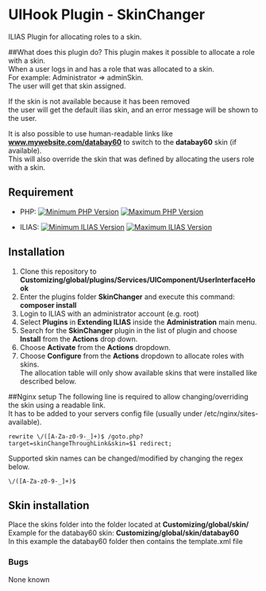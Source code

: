 # UIHook Plugin - SkinChanger

ILIAS Plugin for allocating roles to a skin.

##What does this plugin do?
This plugin makes it possible to allocate a role with a skin.  
When a user logs in and has a role that was allocated to a skin.  
For example: Administrator => adminSkin.  
The user will get that skin assigned.

If the skin is not available because it has been removed   
the user will get the default ilias skin, and an error message will be shown to the user.

It is also possible to use human-readable links like   
**www.mywebsite.com/databay60** to switch to the **databay60** skin (if available).  
This will also override the skin that was defined by allocating the users role with a skin.

## Requirement

* PHP: [![Minimum PHP Version](https://img.shields.io/badge/Minimum_PHP-7.4.x-blue.svg)](https://php.net/) [![Maximum PHP Version](https://img.shields.io/badge/Maximum_PHP-7.4.x-blue.svg)](https://php.net/)

* ILIAS: [![Minimum ILIAS Version](https://img.shields.io/badge/Minimum_ILIAS-6.x-orange.svg)](https://ilias.de/) [![Maximum ILIAS Version](https://img.shields.io/badge/Maximum_ILIAS-6.x-orange.svg)](https://ilias.de/)

## Installation

1. Clone this repository to **Customizing/global/plugins/Services/UIComponent/UserInterfaceHook**
2. Enter the plugins folder **SkinChanger** and execute this command: **composer install**
3. Login to ILIAS with an administrator account (e.g. root)
4. Select **Plugins** in **Extending ILIAS** inside the **Administration** main menu.
5. Search for the **SkinChanger** plugin in the list of plugin and choose **Install** from the **Actions** drop down.
6. Choose **Activate** from the **Actions** dropdown.
7. Choose **Configure** from the **Actions** dropdown to allocate roles with skins.  
The allocation table will only show available skins that were installed like described below.

##Nginx setup
The following line is required to allow changing/overriding the skin using a readable link.  
It has to be added to your servers config file (usually under /etc/nginx/sites-available).
````regexp
rewrite \/([A-Za-z0-9-_]+)$ /goto.php?target=skinChangeThroughLink&skin=$1 redirect;
````
Supported skin names can be changed/modified by changing the regex below.
````regexp
\/([A-Za-z0-9-_]+)$
````

## Skin installation
Place the skins folder into the folder located at **Customizing/global/skin/**  
Example for the databay60 skin: **Customizing/global/skin/databay60**  
In this example the databay60 folder then contains the template.xml file

### Bugs

None known